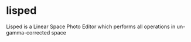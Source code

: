 # lisped
Lisped is a Linear Space Photo Editor which performs all operations in un-gamma-corrected space
